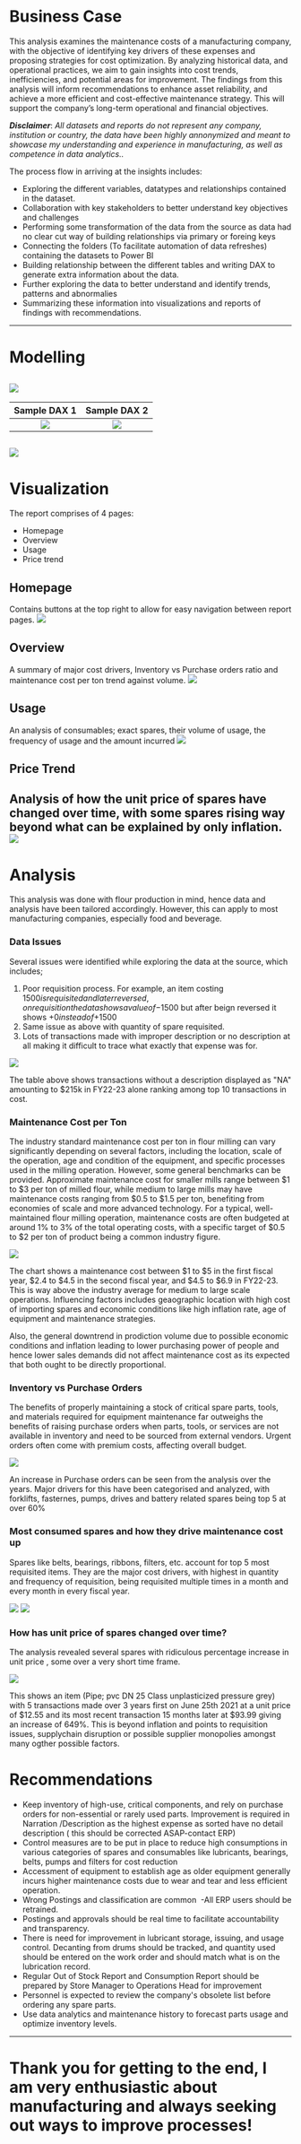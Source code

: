 # Business Case
This analysis examines the maintenance costs of a manufacturing company, with the objective of identifying key drivers of these expenses and proposing strategies for cost optimization. By analyzing historical data, and operational practices, we aim to gain insights into cost trends, inefficiencies, and potential areas for improvement. The findings from this analysis will inform recommendations to enhance asset reliability, and achieve a more efficient and cost-effective maintenance strategy. This will support the company’s long-term operational and financial objectives.



**_Disclaimer_**: _All datasets and reports do not represent any company, institution or country, the data have been highly annonymized and meant to showcase my understanding and experience in manufacturing, as well as competence in data analytics.._


The process flow in arriving at the insights includes:
- Exploring the different variables, datatypes and relationships contained in the dataset.
- Collaboration with key stakeholders to better understand key objectives and challenges
- Performing some transformation of the data from the source as data had no clear cut way of building relationships via primary or foreing keys
- Connecting the folders (To facilitate automation of data refreshes) containing the datasets to Power BI
- Building relationship between the different tables and writing DAX to generate extra information about the data.
- Further exploring the data to better understand and identify trends, patterns and abnormalies
- Summarizing these information into visualizations and reports of findings with recommendations.
---



# Modelling

![](Modelling.png)  
---
Sample DAX 1         | Sample DAX 2  
:-------------------:|:-----------------:
![](DAX1.png)       | ![](DAX3.png) 

![](DAX2.png) 
---
# Visualization
The report comprises of 4 pages:
- Homepage
- Overview
- Usage
- Price trend



## Homepage
Contains buttons at the top right to allow for easy navigation between report pages.
![](Home_page.png)

## Overview
A summary of major cost drivers, Inventory vs Purchase orders ratio and maintenance cost per ton trend against volume.
![](Overview.png)

## Usage
An analysis of consumables; exact spares, their volume of usage, the frequency of usage and the amount incurred
![](Usage_1.png)

## Price Trend
Analysis of how the unit price of spares have changed over time, with some spares rising way beyond what can be explained by only inflation.
![](price_trend_1.png)
---



# Analysis
This analysis was done with flour production in mind, hence data and analysis have been tailored accordingly. However, this can apply to most manufacturing companies, especially food and beverage.

### Data Issues
Several issues were identified while exploring the data at the source, which includes;
1. Poor requisition process. For example, an item costing $1500 is requisited and later reversed, on requisition the data shows a value of -$1500 but after beign reversed it shows +$0 instead of +$1500
2. Same issue as above with quantity of spare requisited.
3. Lots of transactions made with improper description or no description at all making it difficult to trace what exactly that expense was for.

![](transaction_NA.png)

The table above shows transactions without a description displayed as "NA" amounting to $215k in FY22-23 alone ranking among top 10 transactions in cost.


### Maintenance Cost per Ton
The industry standard maintenance cost per ton in flour milling can vary significantly depending on several factors, including the location, scale of the operation, age and condition of the equipment, and specific processes used in the milling operation. However, some general benchmarks can be provided. Approximate maintenance cost for smaller mills range between $1 to $3 per ton of milled flour, while medium to large mills may have maintenance costs ranging from $0.5 to $1.5 per ton, benefiting from economies of scale and more advanced technology. For a typical, well-maintained flour milling operation, maintenance costs are often budgeted at around 1% to 3% of the total operating costs, with a specific target of $0.5 to $2 per ton of product being a common industry figure.

![](maintenance_cost_per_ton.png)

The chart shows a maintenance cost between $1 to $5 in the first fiscal year, $2.4 to $4.5 in the second fiscal year, and $4.5 to $6.9 in FY22-23. This is way above the industry average for medium to large scale operations.
Influencing factors includes geaographic location with high cost of importing spares and economic conditions like high inflation rate, age of equipment and maintenance strategies.

Also, the general downtrend in prodiction volume due to possible economic conditions and inflation leading to lower purchasing power of people and hence lower sales demands did not affect maintenance cost as its expected that both ought to be directly proportional.


### Inventory vs Purchase Orders
The benefits of properly maintaining a stock of critical spare parts, tools, and materials required for equipment maintenance far outweighs the benefits of raising purchase orders when parts, tools, or services are not available in inventory and need to be sourced from external vendors. Urgent orders often come with premium costs, affecting overall budget.

![](Inventory.png)

An increase in Purchase orders can be seen from the analysis over the years. Major drivers for this have been categorised and analyzed, with forklifts, fasternes, pumps, drives and battery related spares being top 5 at over 60%


### Most consumed spares and how they drive maintenance cost up
Spares like belts, bearings, ribbons, filters, etc. account for top 5 most requisited items. They are the major cost drivers, with highest in quantity and frequency of requisition, being requisited multiple times in a month and every month in every fiscal year.

![](top_spares1.png)
![](top_spares2.png)


### How has unit price of spares changed over time?
The analysis revealed several spares with ridiculous percentage increase in unit price , some over a very short time frame.

![](price_trend_2.png)

This shows an item (Pipe; pvc DN 25 Class unplasticized pressure grey) with 5 transactions made over 3 years first on June 25th 2021 at a unit price of $12.55 and its most recent transaction 15 months later at $93.99 giving an increase of 649%.
This is beyond inflation and points to requisition issues, supplychain disruption or possible supplier monopolies amongst many ogther possible factors.


# Recommendations
- Keep inventory of high-use, critical components, and rely on purchase orders for non-essential or rarely used parts.
  Improvement is required in Narration /Description as the highest expense as sorted have no detail description ( this should be corrected ASAP-contact ERP)
- Control measures are to be put in place to reduce high consumptions in various categories of spares and consumables like lubricants, bearings, belts, pumps and filters for cost reduction
- Accessment of equipment to establish age as older equipment generally incurs higher maintenance costs due to wear and tear and less efficient operation.
- Wrong Postings and classification are common  -All ERP users should be retrained.
- Postings and approvals should be real time to facilitate accountability and transparency.
- There is need for improvement in lubricant storage, issuing, and usage control. Decanting from drums should be tracked, and quantity used should be entered on the work order and should match what is on the lubrication record.
- Regular Out of Stock Report and Consumption Report should be prepared by Store Manager to Operations Head for improvement
- Personnel is expected to review the company's obsolete list before ordering any spare parts.
- Use data analytics and maintenance history to forecast parts usage and optimize inventory levels.



---

# Thank you for getting to the end, I am very enthusiastic about manufacturing and always seeking out ways to improve processes!
